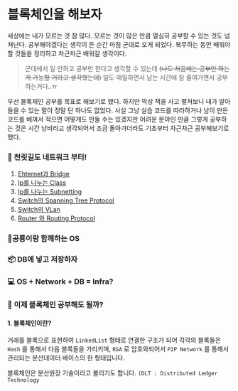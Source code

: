 # 블록체인을 해보자

세상에는 내가 모르는 것 참 많다. 모르는 것이 많은 만큼 열심히 공부할 수 있는 것도 넘쳐난다. 공부해야겠다는 생각이 든 순간 마침 군대로 오게 되었다. 복무하는 동안 배워야 할 것들을 정리하고 차근차근 배워갈 생각이다. 

> 군대에서 일 안하고 공부만 한다고 생각할 수 있는데 ~~(나도 처음에는 공부만 하는게 가능할 거라고 생각했는데)~~ 일도 매일하면서 남는 시간에 잠 줄여가면서 공부하는거다..ㅠ

우선 블록체인 공부를 목표로 해보기로 했다. 하지만 막상 책을 사고 펼쳐보니 내가 알아들을 수 있는 말이 정말 단 하나도 없었다. 
사실 그냥 실습 코드를 따라하거나 남이 만든 코드를 베껴서 적으면 어떻게도 만들 수는 있겠지만 어려운 분야인 만큼 그렇게 공부하는 것은 시간 낭비라고 생각되어서
조금 돌아가더라도 기초부터 차근차근 공부해보기로 했다.

### :checkered_flag:  천릿길도 네트워크 부터!
1. [Ehternet과 Bridge](./posting/network/ethernet.md)
2. [Ip를 나누는 Class](./posting/network/ip.md)
3. [Ip를 나누는 Subnetting](./posting/network/subnet.md)
4. [Switch의 Spanning Tree Protocol](./posting/network/stp.md)
5. [Switch의 VLan](./posting/network/vlan.md)
6. [Router 와 Routing Protocol](./posting/network/router.md)

### 🦕공룡이랑 함께하는 OS

### 📦 DB에 넣고 저장하자

### :computer: OS + Network + DB = Infra?

### :pray: 이제 블록체인 공부해도 될까?

#### 1. 블록체인이란?
거래를 블록으로 표현하여 `LinkedList` 형태로 연결한 구조가 되어 각각의 블록들은 `Hash` 를 통해서 다음 블록들을 가리키며, `RSA` 로 암호와되어서 `P2P Network` 를 통해서 관리되는 분산데이터 베이스의 한 형태입니다. 

블록체인은 분산원장 기술이라고 불리기도 합니다. `(DLT : Distributed Ledger Technology `
